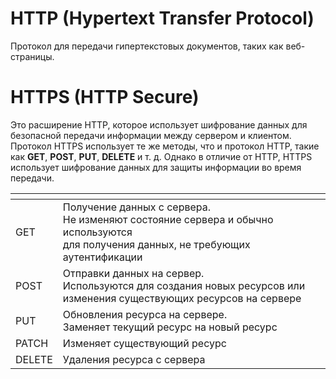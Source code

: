 <h1>HTTP (Hypertext Transfer Protocol)</h1>
<p>Протокол для передачи гипертекстовых документов, таких как веб-страницы.</p>
<h1>HTTPS (HTTP Secure)</h1>
<p>Это расширение HTTP, которое использует шифрование
данных для безопасной передачи информации между сервером и клиентом.
Протокол HTTPS использует те же методы, что и протокол HTTP,
такие как <strong>GET</strong>, <strong>POST</strong>, <strong>PUT</strong>, <strong>DELETE</strong> и т. д.
Однако в отличие от HTTP, HTTPS использует шифрование данных
для защиты информации во время передачи.</p>
<table>
<thead>
<tr>
<th></th>
<th></th>
</tr>
</thead>
<tbody>
<tr>
<td>GET</td>
<td>Получение данных с сервера.<br>Не изменяют состояние сервера и обычно используются<br>для получения данных, не требующих аутентификации</td>
</tr>
<tr>
<td>POST</td>
<td>Отправки данных на сервер.<br>Используются для создания новых ресурсов или<br>изменения существующих ресурсов на сервере</td>
</tr>
<tr>
<td>PUT</td>
<td>Обновления ресурса на сервере.<br>Заменяет текущий ресурс на новый ресурс</td>
</tr>
<tr>
<td>PATCH</td>
<td>Изменяет существующий ресурс</td>
</tr>
<tr>
<td>DELETE</td>
<td>Удаления ресурса с сервера</td>
</tr>
</tbody>
</table>